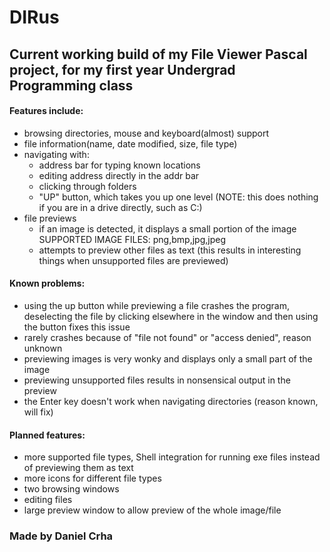 # DIRus

## Current working build of my File Viewer Pascal project, for my first year Undergrad Programming class

#### Features include:

  - browsing directories, mouse and keyboard(almost) support
  - file information(name, date modified, size, file type)
  - navigating with:
    * address bar for typing known locations
    * editing address directly in the addr bar
    * clicking through folders
    * "UP" button, which takes you up one level (NOTE: this does nothing if you are in a drive directly, such as C:\)
  - file previews
    * if an image is detected, it displays a small portion of the image
      SUPPORTED IMAGE FILES: png,bmp,jpg,jpeg
    * attempts to preview other files as text (this results in interesting things when unsupported files are previewed)

#### Known problems:

  - using the up button while previewing a file crashes the program, deselecting the file by clicking elsewhere in the window and then using the button fixes this issue
  - rarely crashes because of "file not found" or "access denied", reason unknown
  - previewing images is very wonky and displays only a small part of the image
  - previewing unsupported files results in nonsensical output in the preview
  - the Enter key doesn't work when navigating directories (reason known, will fix)
  
#### Planned features:

  - more supported file types, Shell integration for running exe files instead of previewing them as text
  - more icons for different file types
  - two browsing windows
  - editing files
  - large preview window to allow preview of the whole image/file


### Made by Daniel Crha

